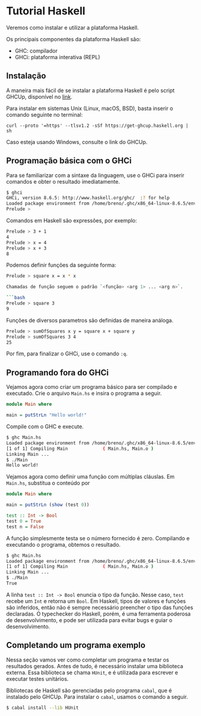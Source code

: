 # Tutorial Haskell

Veremos como instalar e utilizar a plataforma Haskell.

Os principais componentes da plataforma Haskell são:

- GHC: compilador
- GHCi: plataforma interativa (REPL)

## Instalação

A maneira mais fácil de se instalar a plataforma Haskell é pelo script GHCUp,
disponível no [link](https://www.haskell.org/ghcup/).

Para instalar em sistemas Unix (Linux, macOS, BSD), basta inserir o comando seguinte no terminal:

```
curl --proto '=https' --tlsv1.2 -sSf https://get-ghcup.haskell.org | sh
```

Caso esteja usando Windows, consulte o link do GHCUp.

## Programação básica com o GHCi

Para se familiarizar com a sintaxe da linguagem, use o GHCi para inserir
comandos e obter o resultado imediatamente.

```bash
$ ghci
GHCi, version 8.6.5: http://www.haskell.org/ghc/  :? for help
Loaded package environment from /home/breno/.ghc/x86_64-linux-8.6.5/environments/default
Prelude >
```

Comandos em Haskell são expressões, por exemplo:

```bash
Prelude > 3 + 1
4
Prelude > x = 4
Prelude > x + 3
8
```

Podemos definir funções da seguinte forma:

```bash
Prelude > square x = x * x

Chamadas de função seguem o padrão `<função> <arg 1> ... <arg n>`.

```bash
Prelude > square 3
9
```

Funções de diversos parametros são definidas de maneira análoga.

```bash
Prelude > sumOfSquares x y = square x + square y
Prelude > sumOfSquares 3 4
25
```

Por fim, para finalizar o GHCi, use o comando `:q`.

## Programando fora do GHCi

Vejamos agora como criar um programa básico para ser compilado e executado.
Crie o arquivo `Main.hs` e insira o programa a seguir.

```haskell
module Main where

main = putStrLn "Hello world!"
```

Compile com o GHC e execute.

```bash
$ ghc Main.hs
Loaded package environment from /home/breno/.ghc/x86_64-linux-8.6.5/environments/default
[1 of 1] Compiling Main             ( Main.hs, Main.o )
Linking Main ...
$ ./Main
Hello world!
```

Vejamos agora como definir uma função com múltiplas cláuslas.
Em `Main.hs`, substitua o conteúdo por

```haskell
module Main where

main = putStrLn (show (test 0))

test :: Int -> Bool
test 0 = True
test n = False
```

A função simplesmente testa se o número fornecido é zero.
Compilando e executando o programa, obtemos o resultado.

```bash
$ ghc Main.hs
Loaded package environment from /home/breno/.ghc/x86_64-linux-8.6.5/environments/default
[1 of 1] Compiling Main             ( Main.hs, Main.o )
Linking Main ...
$ ./Main
True
```

A linha `test :: Int -> Bool` enuncia o tipo da função.
Nesse caso, `test` recebe um `Int` e retorna um `Bool`.
Em Haskell, tipos de valores e funções são inferidos, então não é sempre
necessário preencher o tipo das funções declaradas.
O typechecker do Haskell, porém, é uma ferramenta poderosa de desenvolvimento,
e pode ser utilizada para evitar bugs e guiar o desenvolvimento.

## Completando um programa exemplo

Nessa seção vamos ver como completar um programa e testar os resultados gerados.
Antes de tudo, é necessário instalar uma biblioteca externa.
Essa biblioteca se chama `HUnit`, e é utilizada para escrever e executar testes
unitários.

Bibliotecas de Haskell são gerenciadas pelo programa `cabal`, que é instalado
pelo GHCUp.
Para instalar o `cabal`, usamos o comando a seguir.

```bash
$ cabal install --lib HUnit
```


